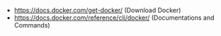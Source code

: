 * https://docs.docker.com/get-docker/ (Download Docker)
* https://docs.docker.com/reference/cli/docker/ (Documentations and Commands)
